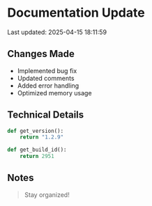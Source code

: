 # Documentation Update

Last updated: 2025-04-15 18:11:59

## Changes Made
- Implemented bug fix
- Updated comments
- Added error handling
- Optimized memory usage

## Technical Details
```python
def get_version():
    return "1.2.9"

def get_build_id():
    return 2951
```

## Notes
> Stay organized!
